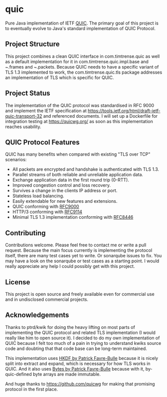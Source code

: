 # quic
Pure Java implementation of IETF [QUIC](https://quicwg.github.io/).
The primary goal of this project is to eventually evolve to Java's standard implementation of QUIC Protocol.

## Project Structure
This project combines a clean QUIC interface in com.timtrense.quic as well as a default implementation for it in com.timtrense.quic.impl.base and ~.frames and ~.packets.
Because QUIC needs to have a specific variant of TLS 1.3 implemented to work, the com.timtrense.quic.tls package
 addresses an implementation of TLS which is specific for QUIC. 

## Project Status
The implementation of the QUIC protocol was standardised in RFC 9000 and implement the IETF specification at https://tools.ietf.org/html/draft-ietf-quic-transport-32 and referenced documents.
I will set up  a Dockerfile for integration testing at https://quicwg.org/ as soon as this implementation reaches usability.

## QUIC Protocol Features

QUIC has many benefits when compared with existing "TLS over TCP" scenarios:

- All packets are encrypted and handshake is authenticated with TLS 1.3.
- Parallel streams of both reliable and unreliable application data.
- Exchange application data in the first round trip (0-RTT).
- Improved congestion control and loss recovery.
- Survives a change in the clients IP address or port.
- Stateless load balancing.
- Easily extendable for new features and extensions.
- QUIC conforming with [RFC9000](https://datatracker.ietf.org/doc/html/rfc9000)
- HTTP/3 conforming with [RFC9114](https://datatracker.ietf.org/doc/html/rfc9114)
- Minimal TLS 1.3 implementation conforming with [RFC8446](https://datatracker.ietf.org/doc/html/rfc8446)

## Contributing
Contributions welcome. Please feel free to contact me or write a pull request.
Because the main focus currently is implementing the protocol itself, there are many test cases yet to write. 
Or sonarqube issues to fix. You may have a look on the sonarqube or test cases as a starting point.
I would really appreciate any help I could possibly get with this project.

## License
This project is open source and freely available even for commercial use and in undisclosed commercial projects.

## Acknowledgements
Thanks to ptrd/kwik for doing the heavy lifting on most parts of implementing the QUIC protocol 
and related TLS implementation (I would really like him to open source it). 
I decided to do my own implementation of QUIC because I felt too much of a pain in trying to understand kwiks source
 code and doubting that that code base can be long-term maintained.
 
This implementation uses [HKDF by Patrick Favre-Bulle](https://github.com/patrickfav/hkdf)
 because it is nicely split into extract and expand, which is necessary for how TLS works in QUIC.
And it also uses [Bytes by Patrick Favre-Bulle](https://github.com/patrickfav/bytes-java)
 because with it, by-quic-defined byte arrays are made immutable.
 
And huge thanks to https://github.com/quicwg for making that promising protocol in the first place.
